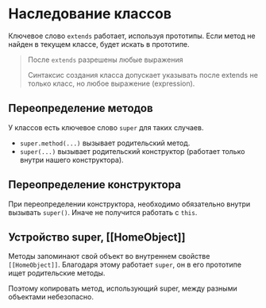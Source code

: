# Наследование классов

Ключевое слово `extends` работает, используя прототипы. 
Если метод не найден в текущем классе, будет искать в прототипе.

> После `extends` разрешены любые выражения
> 
> Синтаксис создания класса допускает указывать после extends не только класс, но любое выражение (expression).

## Переопределение методов

У классов есть ключевое слово `super` для таких случаев.

- `super.method(...)` вызывает родительский метод.
- `super(...)` вызывает родительский конструктор (работает только внутри нашего конструктора).

## Переопределение конструктора

При переопределении конструктора, необходимо обязательно внутри вызывать `super()`. 
Иначе не получится работать с `this`.

## Устройство super, [[HomeObject]]

Методы запоминают свой объект во внутреннем свойстве `[[HomeObject]]`. 
Благодаря этому работает `super`, он в его прототипе ищет родительские методы.

Поэтому копировать метод, использующий super, между разными объектами небезопасно.

